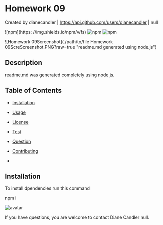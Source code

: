 
           
# Homework 09
           
 Created by dianecandler | https://api.github.com/users/dianecandler | null
           
 ![npm](https: //img.shields.io/npm/v/fs) ![npm](https://img.shields.io/npm/v/inquirer) ![npm](https://img.shields.io/npm/v/axios)
           

           
 ![Homework 09Screenshot](./path/to/file Homework 09ScreScreenshot.PNG?raw=true "readme.md generated using node.js")
           

           

           
## Description
           
 readme.md was generated completely using node.js.
           

           
## Table of Contents
           
* [Installation](#installation)
           
* [Usage](#Usage)
           
* [License](#License)
           
* [Test](#Test)
           
* [Question](#Question)
           
* [Contributing](#Contributing)
           
*
           
## Installation
           
To install dpendencies run this command
           
           

           
 npm i
           
           
           
 <img src="https://avatars3.githubusercontent.com/u/63519355?v=4" alt="avatar" style=""/>
           
 If you have questions, you are welcome to
           contact Diane Candler null.